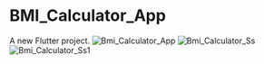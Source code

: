 # BMI_Calculator_App

A new Flutter project.
![Bmi_Calculator_App](https://user-images.githubusercontent.com/94606699/144450579-8aa20526-59e6-4e09-b28c-70c11e511639.gif)
![Bmi_Calculator_Ss](https://user-images.githubusercontent.com/94606699/144450612-77f1d28f-b8eb-4015-8b74-2996cc06e006.png)
![Bmi_Calculator_Ss1](https://user-images.githubusercontent.com/94606699/144450615-36aa42ae-0219-4fb4-ae1d-7ca992cd2d18.png)
